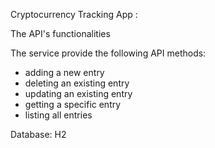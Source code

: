 Cryptocurrency Tracking App : 

The API's functionalities

The service provide the following API methods:
  - adding a new entry
  - deleting an existing entry
  - updating an existing entry
  - getting a specific entry
  - listing all entries
  
 Database: 
 H2
